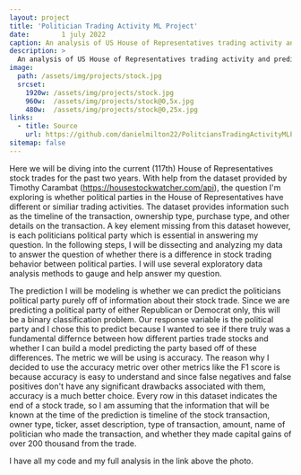```yaml
---
layout: project
title: 'Politician Trading Activity ML Project'
date:        1 july 2022
caption: An analysis of US House of Representatives trading activity and predicting party affiliation from stock trades
description: >
  An analysis of US House of Representatives trading activity and predicting party affiliation from stock trades
image: 
  path: /assets/img/projects/stock.jpg
  srcset: 
    1920w: /assets/img/projects/stock.jpg
    960w:  /assets/img/projects/stock@0,5x.jpg
    480w:  /assets/img/projects/stock@0,25x.jpg
links:
  - title: Source
    url: https://github.com/danielmilton22/PolitciansTradingActivityMLProject
sitemap: false
---
```


Here we will be diving into the current (117th) House of Representatives stock trades for the past two years. With help from the dataset provided by Timothy Carambat (https://housestockwatcher.com/api), the question I'm exploring is whether political parties in the House of Representatives have different or similiar trading activities. The dataset provides information such as the timeline of the transaction, ownership type, purchase type, and other details on the transaction. A key element missing from this dataset however, is each politicians political party which is essential in answering my question. In the following steps, I will be dissecting and analyzing my data to answer the question of whether there is a difference in stock trading behavior between political parties. I will use several exploratory data analysis methods to gauge and help answer my question.

The prediction I will be modeling is whether we can predict the politicians political party purely off of information about their stock trade. Since we are predicting a political party of either Republican or Democrat only, this will be a binary classification problem. Our response variable is the political party and I chose this to predict because I wanted to see if there truly was a fundamental differnce between how different parties trade stocks and whether I can build a model predicting the party based off of these differences. The metric we will be using is accuracy. The reason why I decided to use the accuracy metric over other metrics like the F1 score is because accuracy is easy to understand and since false negatives and false positives don't have any significant drawbacks associated with them, accuracy is a much better choice. Every row in this dataset indicates the end of a stock trade, so I am assuming that the information that will be known at the time of the prediction is timeline of the stock transaction, owner type, ticker, asset description, type of transaction, amount, name of politician who made the transaction, and whether they made capital gains of over 200 thousand from the trade.

I have all my code and my full analysis in the link above the photo.
